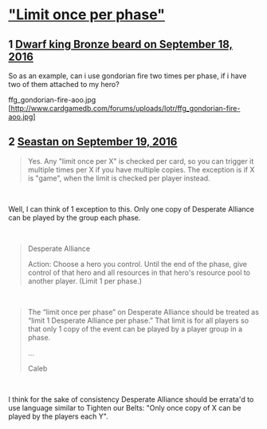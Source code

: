 # [&quot;Limit once per phase&quot;](https://community.fantasyflightgames.com/topic/230371-limit-once-per-phase/)

## 1 [Dwarf king Bronze beard on September 18, 2016](https://community.fantasyflightgames.com/topic/230371-limit-once-per-phase/?do=findComment&comment=2419302)

So as an example, can i use gondorian fire two times per phase, if i have two of them attached to my hero?

ffg_gondorian-fire-aoo.jpg [http://www.cardgamedb.com/forums/uploads/lotr/ffg_gondorian-fire-aoo.jpg]

## 2 [Seastan on September 19, 2016](https://community.fantasyflightgames.com/topic/230371-limit-once-per-phase/?do=findComment&comment=2421067)

> Yes. Any "limit once per X" is checked per card, so you can trigger it multiple times per X if you have multiple copies. The exception is if X is "game", when the limit is checked per player instead.

 

Well, I can think of 1 exception to this. Only one copy of Desperate Alliance can be played by the group each phase.

 

> Desperate Alliance
> 
> Action: Choose a hero you control. Until the end of the phase, give control of that hero and all resources in that hero's resource pool to another player. (Limit 1 per phase.)

 

> The “limit once per phase” on Desperate Alliance should be treated as “limit 1 Desperate Alliance per phase.” That limit is for all players so that only 1 copy of the event can be played by a player group in a phase.
> 
> ...
> 
> Caleb

 

I think for the sake of consistency Desperate Alliance should be errata'd to use language similar to Tighten our Belts: "Only once copy of X can be played by the players each Y".

